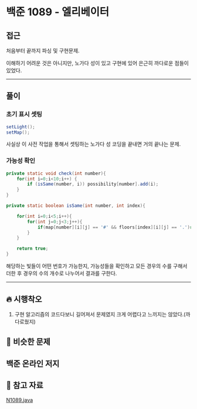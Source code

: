 # 백준 1089 - 엘리베이터

## 접근

처음부터 끝까지 파싱 및 구현문제.

이해하기 어려운 것은 아니지만, 노가다 성이 있고 구현에 있어 은근히 까다로운 점들이 있었다.

---
## 풀이

### 초기 표시 셋팅
```java
setLight();
setMap();
```

사실상 이 사전 작업을 통해서 셋팅하는 노가다 성 코딩을 끝내면 거의 끝나는 문제.

### 가능성 확인

```java
private static void check(int number){
    for(int i=0;i<10;i++) {
        if (isSame(number, i)) possibility[number].add(i);
    }
}

private static boolean isSame(int number, int index){

    for(int i=0;i<5;i++){
        for(int j=0;j<3;j++){
            if(map[number][i][j] == '#' && floors[index][i][j] == '.')return false;
        }
    }

    return true;
}
```

해당하는 빛들이 어떤 번호가 가능한지, 가능성들을 확인하고 모든 경우의 수를 구해서 더한 후 경우의 수의 개수로 나누어서 결과를 구한다.





--- 
## 🔥 시행착오

1. 구현 알고리즘의 코드다보니 길어져서 문제였지 크게 어렵다고 느끼지는 않았다.(까다로웠지)





## 🤭 비슷한 문제

백준 온라인 저지
- 


## 💌 참고 자료

[N1089.java](https://github.com/Rurril/Problem-Solving/blob/Test/Problem-Solving/PS/Simulation/N1089.java)


